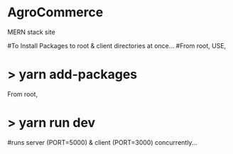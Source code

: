 # AgroCommerce
MERN stack site

#To Install Packages to root & client directories at once... 
#From root, USE,
# > yarn add-packages

From root, 
# > yarn run dev 

#runs server (PORT=5000) & client (PORT=3000) concurrently...
